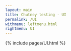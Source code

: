 ```yaml
---
layout: main
title: Chutney testing - UI
permalink: /UI
withmenu: leftmenu.html
rightmenu: UI
---
```

{% include pages/UI.html %}